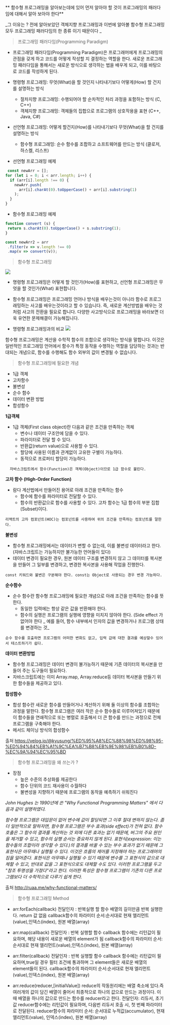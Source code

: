 ** 함수형 프로그래밍을 알아보는데에 있어 먼저 알아야 할 것이 프로그래밍의 패러다임에 대해서 알아 보아야 한다** 

_그 이유는 ? 전에 알아보았던  객체지향 프로그래밍과 이번에 알아볼 함수형 프로그래밍 모두 프로그래밍 패러다임의 한 종류 이기 때문이다  _

> 프로그래밍 패러다임(Programming Paradigm)

- 프로그래밍 패러다임(Programming Paradigm)은 프로그래머에게 프로그래밍의 관점을 갖게 하고 코드를 어떻게 작성할 지 결정하는 역할을 한다. 새로운 프로그래밍 패러다임을 통해서는 새로운 방식으로 생각하는 법을 배우게 되고, 이를 바탕으로 코드를 작성하게 된다.



- 명령형 프로그래밍: 무엇(What)을 할 것인지 나타내기보다 어떻게(How) 할 건지를 설명하는 방식
    
   - 절차지향 프로그래밍: 수행되어야 할 순차적인 처리 과정을 포함하는 방식 (C, C++)
   - 객체지향 프로그래밍: 객체들의 집합으로 프로그램의 상호작용을 표현 (C++, Java, C#)

- 선언형 프로그래밍: 어떻게 할건지(How)를 나타내기보다 무엇(What)을 할 건지를 설명하는 방식
    - 함수형 프로그래밍: 순수 함수를 조합하고 소프트웨어를 만드는 방식 (클로저, 하스켈, 리스프)
    
 - 선언형 프로그래밍 예제 
 
```js
 const newArr = [];
for (let i = 0; i < arr.length; i++) {
  if (arr[i].length !== 0) {
    newArr.push(
      arr[i].charAt(0).toUpperCase() + arr[i].substring(1)
    );
  }
}
```
 
 - 함수형 프로그래밍 예제
 ```js
function convert (s) {
  return s.charAt(0).toUpperCase() + s.substring(1);
}

const newArr2 = arr
  .filter(v => v.length !== 0)
  .map(v => convert(v));
```
    
> 함수형 프로그래밍

![](https://images.velog.io/images/lee_geon_woo4336/post/38c4ffa6-2a7d-4e5d-a8c0-54645ee58468/simson.png)

- 명령형 프로그래밍은 어떻게 할 것인가(How)를 표현하고, 선언형 프로그래밍은 무엇을 할 것인가(What) 표현합니다.
- 함수형 프로그래밍은 프로그래밍 언어나 방식을 배우는것이 아니라 함수로 프로그래밍하는 사고를 배우는것이라고 할 수 있습니다.
즉, 새로운 계산방법을 배우는 것처럼 사고의 전환을 필요로 합니다. 다양한 사고방식으로 프로그래밍을 바라보면 더욱 유연한 문제해결이 가능해집니다.

- 명령형 프로그래밍과의 비교
![](https://images.velog.io/images/lee_geon_woo4336/post/d2501f0b-8bc9-409d-93c6-0ccfdaa66dec/image.png)

함수형 프로그래밍은 계산을 수학적 함수의 조합으로 생각하는 방식을 말합니다. 이것은 일반적인 프로그래밍 언어에서 함수가 특정 동작을 수행하는 역할을 담당하는 것과는 반대되는 개념으로, 함수를 수행해도 함수 외부의 값이 변경될 수 없습니다.

> 함수형 프로그래밍에 필요한 개념

- 1급 객체
- 고차함수
- 불변성
- 순수 함수
- 데이터 변환 방법
- 합성함수

**1급객체**
- 1급 객체(First class object)란 다음과 같은 조건을 만족하는 객체
  - 변수나 데이터 구조안에 담을 수 있다.
  - 파라미터로 전달 할 수 있다.
  - 반환값(return value)으로 사용할 수 있다.
  - 할당에 사용된 이름과 관계없이 고유한 구별이 가능하다.
  - 동적으로 프로퍼티 할당이 가능하다.
  
```
  자바스크립트에서 함수(Function)은 객체(Object)이므로 1급 함수로 불린다.
```
  
**고차 함수 (High-Order Function)**
- 람다 계산법에서 만들어진 용어로 아래 조건을 만족하는 함수
  - 함수에 함수를 파라미터로 전달할 수 있다.
  - 함수의 반환값으로 함수를 사용할 수 있다.
  고차 함수는 1급 함수의 부분 집합(Subset)이다.
  
```
리액트의 고차 컴포넌트(HOC)는 컴포넌트를 사용하여 위의 조건을 만족하는 컴포넌트를 말한다.
```

**불변성**
- 함수형 프로그래밍에서는 데이터가 변할 수 없는데, 이를 불변성 데이터라고 한다. (자바스크립트는 가능하지만 불가능한 언어들이 있다)
- 데이터 변경이 필요한 경우, 원본 데이터 구조를 변경하지 않고 그 데이터를 복사본을 만들어 그 일부를 변경하고, 변경한 복사본을 사용해 작업을 진행한다.

```
const 키워드와 불변은 구분해야 한다. const는 Object로 사용되는 경우 변경 가능하다.
```

**순수함수**
- 순수 함수란 함수형 프로그래밍에 필요한 개념으로 아래 조건을 만족하는 함수를 뜻한다.
  - 동일한 입력에는 항상 같은 값을 반환해야 한다.
  - 함수의 실행은 프로그램의 실행에 영향을 미치지 않아야 한다. (Side effect 가 없어야 한다
_  예를 들어, 함수 내부에서 인자의 값을 변경하거나 프로그램 상태를 변경하는 것_

```
순수 함수를 호출하면 프로그램의 어떠한 변화도 없고, 입력 값에 대한 결과를 예상할수 있어서 테스트하기가 쉽다.
```


**데이터 변환방법**
- 함수형 프로그래밍은 데이터 변경이 불가능하기 때문에 기존 데이터의 복사본을 만들어 주는 도구들이 필요하다.
- 자바스크립트에는 이미 Array.map, Array.reduce등 데이터 복사본을 만들기 위한 함수들을 제공하고 있다.

**합성함수**
- 합성 함수란 새로운 함수를 만들어거나 계산하기 위해 둘 이상의 함수를 조합하는 과정을 말한다. 함수형 프로그램은 여러 작은 순수 함수들로 이루어져있기 때문에 이 함수들을 연쇄적으로 또는 병렬로 호출해서 더 큰 함수를 만드는 과정으로 전체 프로그램을 구축해야 한다.
- 메서드 체이닝 방식의 합성함수

출처 
https://velog.io/@kyusung/%ED%95%A8%EC%88%98%ED%98%95-%ED%94%84%EB%A1%9C%EA%B7%B8%EB%9E%98%EB%B0%8D-%EC%9A%94%EC%95%BD

> 함수형 프로그래밍을 왜 쓰는가 ?

- 장점 
  - 높은 수준의 추상화를 제공한다
  - 함수 단위의 코드 재사용이 수월하다
  - 불변성을 지향하기 때문에 프로그램의 동작을 예측하기 쉬워진다

_John Hughes 는 1990년에 쓴 "Why Functional Programming Matters" 에서 다음과 같이 설명하였다._

_함수형 프로그램은 대입문이 없어 변수에 값이 할당되면 그 이후 절대 변하지 않는다.
좀 더 일반적으로 말하자면, 함수형 프로그램은 부수 효과(side effect)가 전혀 없다. 함수 호출은 그 함수의 결과를 계산하는 것 외에 다른 효과는 없기 때문에, 버그의 주요 원인을 제거할 수 있고, 함수의 실행 순서는 중요하지 않게 된다.
표현식(expression: 이는 함수들의 조합이라 생각할 수 있다.)의 결과를 바꿀 수 있는 부수 효과가 없기 때문에 그 표현식은 아무때나 실행될 수 있다. 이것은 흐름의 제어를 지정해야 하는 프로그래머의 짐을 덜어준다.
표현식은 아무때나 실행될 수 있기 때문에 변수를 그 표현식의 값으로 대체할 수 있고, 반대로 값을 그 표현식으로도 대체할 수도 있다. 이러한 프로그램을 두고 "참조 투명성을 가졌다"라고 한다. 이러한 특성은 함수형 프로그램이 기존의 다른 프로그램보다 더 수학적으로 다루기 쉽게 한다._

출처 http://ruaa.me/why-functional-matters/

> 함수형 프로그래밍 Method

- arr.forEach(callback)
전달인자 : 반복실행 할 함수
배열의 길이만큼 반복 실행한다.
return 값 없음
callback함수의 파라미터 순서:순서대로 현재 엘리먼트(value),인덱스(index), 원본 배열(array)

- arr.map(callback)
전달인자 : 반복 실행할 함수
callback 함수에는 리턴값이 필요하며, 해당 내용이 새로운 배열의 element가 됨
callback함수의 파라미터 순서:순서대로 현재 엘리먼트(value),인덱스(index), 원본 배열(array)

 - arr.filter(callback)
전달인자 : 반복 실행할 함수
callback 함수에는 리턴값이 필요하며,true일 경우 필터 조건에 통과하며 그 element들은 새로운 배열의 element들이 된다.
callback함수의 파라미터 순서:순서대로 현재 엘리먼트(value),인덱스(index), 원본 배열(array)

- arr.reduce(reducer,[initialValue])
reduce의 작동원리에는 배열 축소에 있다.즉 여러개의 값이 담긴 배열이 줄어서 최종적으로 하나의 값으로 만드는 과정이다. 이때 배열을 하나의 값으로 만드는 함수를 reducer라고 한다.
전달인자: 리듀서, 초기값
reducer함수에는 리턴값이 필요하며, 다음번 리듀서 호출 시, 첫 번째 파라미터로 전달된다.
reducer함수의 파라미터 순서: 순서대로 누적값(accumulator), 현재 엘리먼트(value), 인덱스(index), 원본 배열(array)

